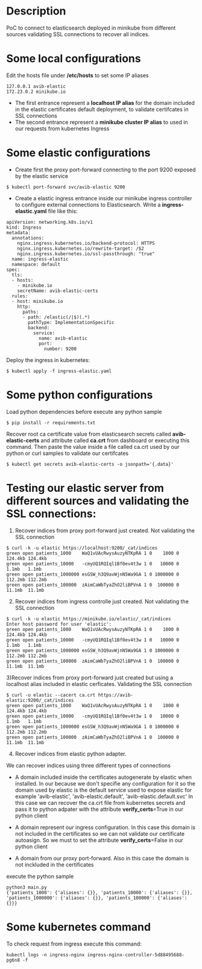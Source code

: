 # Description
PoC to connect to elasticsearch deployed in minikube from different sources validating SSL connections to recover all indices.

# Some local configurations
Edit the hosts file under **/etc/hosts** to set some IP aliases

```
127.0.0.1 avib-elastic
172.23.0.2 minikube.io
```

- The first entrance represent a **localhost IP alias** for the domain included in the elastic certificates default deployment, to validate certifcates in SSL connections
- The second entrance represent a **minikube cluster IP alias** to used in our requests from kubernetes Ingress


# Some elastic configurations
- Create first the proxy port-forward connecting to the port 9200 exposed by the elastic service

```
$ kubectl port-forward svc/avib-elastic 9200
```

- Create a elastic ingress entrance inside our minikube ingress controller to configure external connections to Elasticsearch. Write a **ingress-elastic.yaml** file like this:

```
apiVersion: networking.k8s.io/v1
kind: Ingress
metadata:
  annotations:
    nginx.ingress.kubernetes.io/backend-protocol: HTTPS
    nginx.ingress.kubernetes.io/rewrite-target: /$2
    nginx.ingress.kubernetes.io/ssl-passthrough: "true"
  name: ingress-elastic
  namespace: default
spec:
  tls:
  - hosts:
    - minikube.io
    secretName: avib-elastic-certs
  rules:
  - host: minikube.io
    http:
      paths:
      - path: /elastic(/|$)(.*)
        pathType: ImplementationSpecific
        backend:
          service:
            name: avib-elastic
            port:
              number: 9200
```

Deploy the ingress in kubernetes:
```
$ kubectl apply -f ingress-elastic.yaml
```

# Some python configurations

Load python dependencies before execute any python sample

```
$ pip install -r requirements.txt
```

Recover root ca certificate value from elasticsearch secrets called **avib-elastic-certs** and attribute called  **ca.crt** from dashboard or executing
this command. Then paste the value inside a file called ca.crt used by our python or curl samples to validate our certifcates

```
$ kubectl get secrets avib-elastic-certs -o jsonpath='{.data}'
```

# Testing our elastic server from different sources and validating the SSL connections:

1) Recover indices from proxy port-forward just created. Not validating the SSL connection

```
$ curl -k -u elastic https://localhost:9200/_cat/indices
green open patients_1000    WaQ1vUAcRwysAuzyNTKpRA 1 0    1000 0 124.4kb 124.4kb
green open patients_10000   -cmyUQ1RQIql1Bf0ev4t3w 1 0   10000 0   1.1mb   1.1mb
green open patients_1000000 esGSW_h3Q9avWjnN5Wa9GA 1 0 1000000 0 112.2mb 112.2mb
green open patients_100000  zAimCaWbTyaZhO2liBPVnA 1 0  100000 0  11.1mb  11.1mb
```

2) Recover indices from ingress controlle just created.  Not validating the SSL connection
```
$ curl -k -u elastic https://minikube.io/elastic/_cat/indices
Enter host password for user 'elastic':
green open patients_1000    WaQ1vUAcRwysAuzyNTKpRA 1 0    1000 0 124.4kb 124.4kb
green open patients_10000   -cmyUQ1RQIql1Bf0ev4t3w 1 0   10000 0   1.1mb   1.1mb
green open patients_1000000 esGSW_h3Q9avWjnN5Wa9GA 1 0 1000000 0 112.2mb 112.2mb
green open patients_100000  zAimCaWbTyaZhO2liBPVnA 1 0  100000 0  11.1mb  11.1mb
```

3)Recover indices from proxy port-forward just created but using a localhost alias included in elastic cerficates. Validating the SSL connection
```
$ curl -u elastic --cacert ca.crt https://avib-elastic:9200/_cat/indices
green open patients_1000    WaQ1vUAcRwysAuzyNTKpRA 1 0    1000 0 124.4kb 124.4kb
green open patients_10000   -cmyUQ1RQIql1Bf0ev4t3w 1 0   10000 0   1.1mb   1.1mb
green open patients_1000000 esGSW_h3Q9avWjnN5Wa9GA 1 0 1000000 0 112.2mb 112.2mb
green open patients_100000  zAimCaWbTyaZhO2liBPVnA 1 0  100000 0  11.1mb  11.1mb
```

4) Recover indices from elastic python adapter.

We can recover indices using three different types of connections
- A domain included inside the certificates autogenerate by elastic when installed. In our because we don't specifie any configuration for it
so the domain used by elastic is the default service used to expose elastic for example 'avib-elastic', 'avib-elastic.default', 'avib-elastic.default.svc'
In this case we can recover the ca.crt file from kubernetes secrets and pass it to python adpater with the attribute **verify_certs**=True in our python client

- A domain represent our ingress configuration. In this case this domain is not included in the certificates so we can not validate our certificate autoasign.
So we must to set the attribute **verify_certs**=False in our python client

- A domain from our proxy port-forward. Also in this case  the domain is not inckluded in the certificates


execute the python sample
```
python3 main.py
{'patients_1000': {'aliases': {}}, 'patients_10000': {'aliases': {}}, 'patients_1000000': {'aliases': {}}, 'patients_100000': {'aliases': {}}}
```

# Some kubernetes command

To check request from ingress execute this command:

```
kubectl logs -n ingress-nginx ingress-nginx-controller-5d88495688-pg6n8 -f
```
